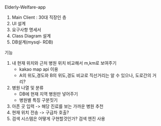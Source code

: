 Elderly-Welfare-app

1. Main Client  : 30대 직장인 층
2. UI 설계
3. 요구사항 명세서
4. Class Diagram 설계 
5. DB설계(mysql- RDB) 

 기능 
1. 내 현재 위치와 근처 병원 위치 비교해서 m,km로 보여주기
   -  kakao map api 이용
   -  A의 위도,경도와 B의 위도,경도 비교로 직선거리는 알 수 있으나, 도로간의 거리?
2. 병원 나열 및 분류 
   - DB에 현재 지역 병원만 넣어주기
   - 병원별 특징 구분짓기
3. 아픈 곳 입력 -> 해당 진료를 보는 가까운 병원 추천
4. 현재 위치 전송 -> 구급차 호출?
5. 검색 시스템은 어떻게 구현할것인가?
    검색 엔진 사용
